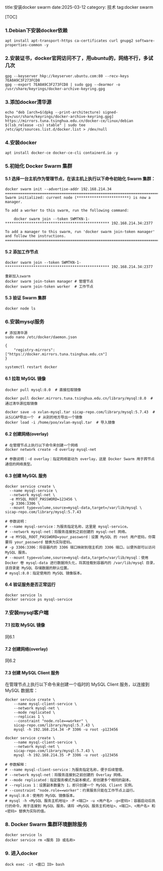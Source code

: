 title:安装docker swarm
date:2025-03-12
category: 技术
tag:docker swarm

[TOC]

### 1.Debian下安装docker依赖

```
apt install apt-transport-https ca-certificates curl gnupg2 software-properties-common -y
```

### 2.安装证书，docker官网访问不了，用ubuntu的，网络不行，多试几次

```
gpg --keyserver hkp://keyserver.ubuntu.com:80 --recv-keys 7EA0A9C3F273FCD8
gpg --export 7EA0A9C3F273FCD8 | sudo gpg --dearmor -o /usr/share/keyrings/docker-archive-keyring.gpg
```

### 3.添加docker清华源

```
echo "deb [arch=$(dpkg --print-architecture) signed-by=/usr/share/keyrings/docker-archive-keyring.gpg] https://mirrors.tuna.tsinghua.edu.cn/docker-ce/linux/debian $(lsb_release -cs) stable" | sudo tee /etc/apt/sources.list.d/docker.list > /dev/null
```


### 4.安装docker

```
apt install docker-ce docker-ce-cli containerd.io -y
```

### 5.初始化 Docker Swarm 集群

#### 5.1 选择一台主机作为管理节点，在该主机上执行以下命令初始化 Swarm 集群：

```
docker swarm init --advertise-addr 192.168.214.34
===============================================================================
Swarm initialized: current node (************************) is now a manager.

To add a worker to this swarm, run the following command:

    docker swarm join --token SWMTKN-1-************************************************ 192.168.214.34:2377

To add a manager to this swarm, run 'docker swarm join-token manager' and follow the instructions.
===============================================================================
```

#### 5.2 添加工作节点

```
docker swarm join --token SWMTKN-1-************************************************ 192.168.214.34:2377

重新加入swarm
docker swarm join-token manager # 管理节点
docker swarm join-token worker  # 工作节点
```

#### 5.3 验证 Swarm 集群

```
docker node ls
```


### 6.安装mysql服务

```
# 添加清华源
sudo nano /etc/docker/daemon.json

{
    "registry-mirrors": ["https://docker.mirrors.tuna.tsinghua.edu.cn"]
}

systemctl restart docker
```

#### 6.1 拉取 MySQL 镜像

```
docker pull mysql:8.0  # 直接拉取镜像

docker pull docker.mirrors.tuna.tsinghua.edu.cn/library/mysql:8.0  # 通过清华源拉取镜像

docker save -o xvlan-mysql.tar sicap-repo.com/library/mysql:5.7.43  # 从SiCAP导出一个  # 从别的地方导出一个镜像
docker load -i /home/poo/xvlan-mysql.tar  # 导入镜像
```

#### 6.2 创建网络(overlay)

```
# 在管理节点上执行以下命令来创建一个网络
docker network create -d overlay mysql-net

# 参数说明：-d overlay：指定网络驱动为 overlay，这是 Docker Swarm 用于跨节点通信的网络类型。
```

#### 6.3 创建 MySQL 服务

```
docker service create \
  --name mysql-service \
  --network mysql-net \
  -e MYSQL_ROOT_PASSWORD=123456 \
  -p 3306:3306 \
  --mount type=volume,source=mysql-data,target=/var/lib/mysql \
sicap-repo.com/library/mysql:5.7.43

# 参数说明：
# --name mysql-service：为服务指定名称，这里是 mysql-service。
# --network mysql-net：将服务连接到之前创建的 mysql-net 网络。
# -e MYSQL_ROOT_PASSWORD=your_password：设置 MySQL 的 root 用户密码，你需要将 your_password 替换为实际密码。
# -p 3306:3306：将容器内的 3306 端口映射到宿主机的 3306 端口，以便外部可以访问 MySQL 服务。
# --mount type=volume,source=mysql-data,target=/var/lib/mysql：使用 Docker 卷 mysql-data 进行数据持久化，将其挂载到容器内的 /var/lib/mysql 目录，该目录是 MySQL 存储数据的默认位置。
# mysql:8.0：指定使用的 MySQL 镜像版本。
```

#### 6.4 验证服务是否正常运行

```
docker service ls
docker service ps mysql-service
```

### 7.安装mysql客户端

#### 7.1 拉取 MySQL 镜像

同6.1

#### 7.2 创建网络(overlay)

同6.2

#### 7.3 创建 MySQL Client 服务

在管理节点上执行以下命令来创建一个临时的 MySQL Client 服务，以连接到 MySQL 数据库：

```
docker service create \
    --name mysql-client-service \
    --network mysql-net \
    --mode replicated \
    --replicas 1 \
    --constraint "node.role==worker" \
    sicap-repo.com/library/mysql:5.7.43 \
    mysql -h 192.168.214.34 -P 3306 -u root -p123456
    
docker service create \
    --name mysql-client-service \
    --network mysql-net \
    sicap-repo.com/library/mysql:5.7.43 \
    mysql -h 192.168.214.35 -P 3306 -u root -p123456

# 参数解释：
# --name mysql-client-service：为服务指定名称，便于后续管理。
# --network mysql-net：将服务连接到之前创建的 Overlay 网络。
# --mode replicated：指定服务模式为副本模式，即创建多个相同的副本。
# --replicas 1：设置副本数量为 1，即只创建一个 MySQL Client 实例。
# --constraint "node.role==worker"：约束服务只能在工作节点上运行。
# mysql:8.0：使用的 MySQL 镜像版本。
# mysql -h <MySQL 服务主机地址> -P <端口> -u <用户名> -p<密码>：容器启动后执行的命令，用于连接到 MySQL 服务。请将 <MySQL 服务主机地址>、<端口>、<用户名> 和 <密码> 替换为实际的值。
```

### 8. Docker Swarm 集群环境删除服务

```
docker service ls
docker service rm <服务 ID 或名称>
```

### 9. 进入docker

```
dock exec -it <窗口 ID> bash
```